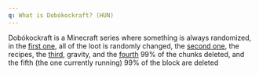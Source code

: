 ```yaml
---
q: What is Dobókockraft? (HUN)
---
```

Dobókockraft is a Minecraft series where something is always randomized, in the [first one](https://www.youtube.com/watch?v=OQiavRHyYQ4), all of the loot is randomly changed, the [second one](https://www.youtube.com/watch?v=_JmhZANkO90), the recipes, the [third](https://www.youtube.com/watch?v=E1C0aIb3zWg), gravity, and the [fourth](https://www.youtube.com/watch?v=hr26OyV5rlU) 99% of the chunks deleted, and the fifth (the one currently running) 99% of the block are deleted